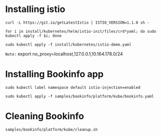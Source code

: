 # Installing istio
```console
curl -L https://git.io/getLatestIstio | ISTIO_VERSION=1.1.0 sh -
```

```console
for i in install/kubernetes/helm/istio-init/files/crd*yaml; do sudo kubectl apply -f $i; done
```

```console
sudo kubectl apply -f install/kubernetes/istio-demo.yaml
```

`Note:` export no_proxy=localhost,127.0.0.1,10.164.178.0/24

# Installing Bookinfo app

```console
sudo kubectl label namespace default istio-injection=enabled
```

```console
sudo kubectl apply -f samples/bookinfo/platform/kube/bookinfo.yaml
```

# Cleaning Bookinfo
```console
samples/bookinfo/platform/kube/cleanup.sh
```
